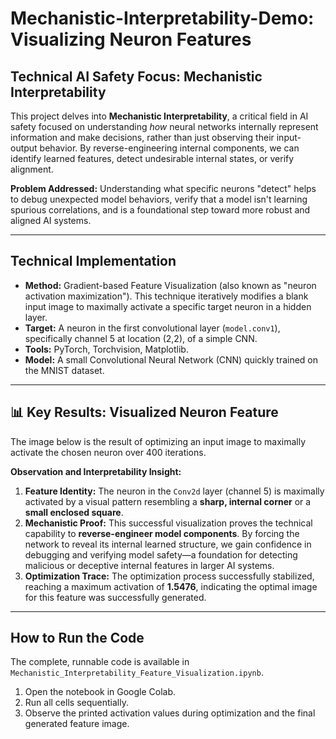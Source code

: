 # Mechanistic-Interpretability-Demo: Visualizing Neuron Features

##  Technical AI Safety Focus: Mechanistic Interpretability

This project delves into **Mechanistic Interpretability**, a critical field in AI safety focused on understanding *how* neural networks internally represent information and make decisions, rather than just observing their input-output behavior. By reverse-engineering internal components, we can identify learned features, detect undesirable internal states, or verify alignment.

**Problem Addressed:** Understanding what specific neurons "detect" helps to debug unexpected model behaviors, verify that a model isn't learning spurious correlations, and is a foundational step toward more robust and aligned AI systems.

---

##  Technical Implementation

* **Method:** Gradient-based Feature Visualization (also known as "neuron activation maximization"). This technique iteratively modifies a blank input image to maximally activate a specific target neuron in a hidden layer.
* **Target:** A neuron in the first convolutional layer (`model.conv1`), specifically channel 5 at location (2,2), of a simple CNN.
* **Tools:** PyTorch, Torchvision, Matplotlib.
* **Model:** A small Convolutional Neural Network (CNN) quickly trained on the MNIST dataset.

---

## 📊 Key Results: Visualized Neuron Feature

The image below is the result of optimizing an input image to maximally activate the chosen neuron over 400 iterations.


**Observation and Interpretability Insight:**

1.  **Feature Identity:** The neuron in the `Conv2d` layer (channel 5) is maximally activated by a visual pattern resembling a **sharp, internal corner** or a **small enclosed square**.
2.  **Mechanistic Proof:** This successful visualization proves the technical capability to **reverse-engineer model components**. By forcing the network to reveal its internal learned structure, we gain confidence in debugging and verifying model safety—a foundation for detecting malicious or deceptive internal features in larger AI systems.
3.  **Optimization Trace:** The optimization process successfully stabilized, reaching a maximum activation of **1.5476**, indicating the optimal image for this feature was successfully generated.
---

##  How to Run the Code

The complete, runnable code is available in `Mechanistic_Interpretability_Feature_Visualization.ipynb`.

1.  Open the notebook in Google Colab.
2.  Run all cells sequentially.
3.  Observe the printed activation values during optimization and the final generated feature image.
